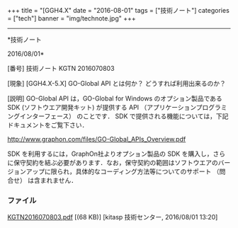 ﻿+++
title = "[GGH4.X"
date = "2016-08-01"
tags = ["技術ノート"]
categories = ["tech"]
banner = "img/technote.jpg"
+++

-----------------------------------------------------------------------------------------------------------------------------

*技術ノート

2016/08/01*


[番号]
技術ノート KGTN 2016070803

[現象]
[GGH4.X-5.X] GO-Global API とは何か？ どうすれば利用出来るのか？

[説明]
GO-Global API は，GO-Global for Windows のオプション製品である SDK
(ソフトウエア開発キット) が提供する API
（アプリケーションプログラミングインターフェース） のことです． SDK
で提供される機能については，下記ドキュメントをご覧下さい．

<http://www.graphon.com/files/GO-Global_APIs_Overview.pdf>

SDK を利用するには，GraphOn社よりオプション製品の SDK
を購入し，さらに保守契約を結ぶ必要があります．なお，保守契約の範囲はソフトウエアのバージョンアップに限られ，具体的なコーディング方法等についてのサポート
（問合せ） は含まれません．


### ファイル

 
 


[KGTN2016070803.pdf](http://techreport.kitasp.net/attachments/download/2811/KGTN2016070803.pdf)
 [(68 KB)] [kitasp 技術センター, 2016/08/01
13:20]


 


 

